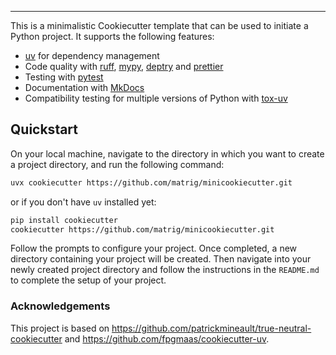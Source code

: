 <style>
  .md-typeset h1,
  .md-content__button {
    display: none;
  }
</style>

---

This is a minimalistic Cookiecutter template that can be used to initiate a Python project. It supports the following features:

- [uv](https://docs.astral.sh/uv/) for dependency management
- Code quality with [ruff](https://github.com/charliermarsh/ruff), [mypy](https://mypy.readthedocs.io/en/stable/), [deptry](https://github.com/fpgmaas/deptry/) and [prettier](https://prettier.io/)
- Testing with [pytest](https://docs.pytest.org/en/7.1.x/)
- Documentation with [MkDocs](https://www.mkdocs.org/)
- Compatibility testing for multiple versions of Python with [tox-uv](https://github.com/tox-dev/tox-uv)


## Quickstart

On your local machine, navigate to the directory in which you want to create a project directory, and run the following command:

```bash
uvx cookiecutter https://github.com/matrig/minicookiecutter.git
```

or if you don't have `uv` installed yet:

```bash
pip install cookiecutter
cookiecutter https://github.com/matrig/minicookiecutter.git
```

Follow the prompts to configure your project. Once completed, a new directory containing your project will be created. Then navigate into your newly created project directory and follow the instructions in the `README.md` to complete the setup of your project.

### Acknowledgements

This project is based on <https://github.com/patrickmineault/true-neutral-cookiecutter> and <https://github.com/fpgmaas/cookiecutter-uv>.
